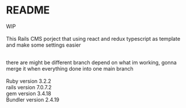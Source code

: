 # README

WIP <br /> <br /> 
This Rails CMS porject that using react and redux typescript as template and make some settings easier
<br /> <br />

there are might be different branch depend on what im working, gonna merge it when everything done into one main branch <br /> <br />
Ruby version 3.2.2 <br />
rails version 7.0.7.2 <br />
gem version 3.4.18 <br />
Bundler version 2.4.19 <br />
